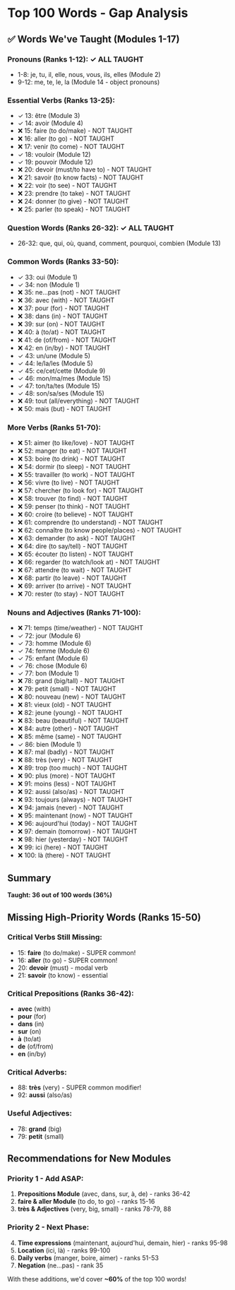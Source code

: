 # Top 100 Words - Gap Analysis

## ✅ Words We've Taught (Modules 1-17)

### Pronouns (Ranks 1-12): ✓ ALL TAUGHT

- 1-8: je, tu, il, elle, nous, vous, ils, elles (Module 2)
- 9-12: me, te, le, la (Module 14 - object pronouns)

### Essential Verbs (Ranks 13-25):

- ✓ 13: être (Module 3)
- ✓ 14: avoir (Module 4)
- ❌ 15: faire (to do/make) - NOT TAUGHT
- ❌ 16: aller (to go) - NOT TAUGHT
- ❌ 17: venir (to come) - NOT TAUGHT
- ✓ 18: vouloir (Module 12)
- ✓ 19: pouvoir (Module 12)
- ❌ 20: devoir (must/to have to) - NOT TAUGHT
- ❌ 21: savoir (to know facts) - NOT TAUGHT
- ❌ 22: voir (to see) - NOT TAUGHT
- ❌ 23: prendre (to take) - NOT TAUGHT
- ❌ 24: donner (to give) - NOT TAUGHT
- ❌ 25: parler (to speak) - NOT TAUGHT

### Question Words (Ranks 26-32): ✓ ALL TAUGHT

- 26-32: que, qui, où, quand, comment, pourquoi, combien (Module 13)

### Common Words (Ranks 33-50):

- ✓ 33: oui (Module 1)
- ✓ 34: non (Module 1)
- ❌ 35: ne...pas (not) - NOT TAUGHT
- ❌ 36: avec (with) - NOT TAUGHT
- ❌ 37: pour (for) - NOT TAUGHT
- ❌ 38: dans (in) - NOT TAUGHT
- ❌ 39: sur (on) - NOT TAUGHT
- ❌ 40: à (to/at) - NOT TAUGHT
- ❌ 41: de (of/from) - NOT TAUGHT
- ❌ 42: en (in/by) - NOT TAUGHT
- ✓ 43: un/une (Module 5)
- ✓ 44: le/la/les (Module 5)
- ✓ 45: ce/cet/cette (Module 9)
- ✓ 46: mon/ma/mes (Module 15)
- ✓ 47: ton/ta/tes (Module 15)
- ✓ 48: son/sa/ses (Module 15)
- ❌ 49: tout (all/everything) - NOT TAUGHT
- ❌ 50: mais (but) - NOT TAUGHT

### More Verbs (Ranks 51-70):

- ❌ 51: aimer (to like/love) - NOT TAUGHT
- ❌ 52: manger (to eat) - NOT TAUGHT
- ❌ 53: boire (to drink) - NOT TAUGHT
- ❌ 54: dormir (to sleep) - NOT TAUGHT
- ❌ 55: travailler (to work) - NOT TAUGHT
- ❌ 56: vivre (to live) - NOT TAUGHT
- ❌ 57: chercher (to look for) - NOT TAUGHT
- ❌ 58: trouver (to find) - NOT TAUGHT
- ❌ 59: penser (to think) - NOT TAUGHT
- ❌ 60: croire (to believe) - NOT TAUGHT
- ❌ 61: comprendre (to understand) - NOT TAUGHT
- ❌ 62: connaître (to know people/places) - NOT TAUGHT
- ❌ 63: demander (to ask) - NOT TAUGHT
- ❌ 64: dire (to say/tell) - NOT TAUGHT
- ❌ 65: écouter (to listen) - NOT TAUGHT
- ❌ 66: regarder (to watch/look at) - NOT TAUGHT
- ❌ 67: attendre (to wait) - NOT TAUGHT
- ❌ 68: partir (to leave) - NOT TAUGHT
- ❌ 69: arriver (to arrive) - NOT TAUGHT
- ❌ 70: rester (to stay) - NOT TAUGHT

### Nouns and Adjectives (Ranks 71-100):

- ❌ 71: temps (time/weather) - NOT TAUGHT
- ✓ 72: jour (Module 6)
- ✓ 73: homme (Module 6)
- ✓ 74: femme (Module 6)
- ✓ 75: enfant (Module 6)
- ✓ 76: chose (Module 6)
- ✓ 77: bon (Module 1)
- ❌ 78: grand (big/tall) - NOT TAUGHT
- ❌ 79: petit (small) - NOT TAUGHT
- ❌ 80: nouveau (new) - NOT TAUGHT
- ❌ 81: vieux (old) - NOT TAUGHT
- ❌ 82: jeune (young) - NOT TAUGHT
- ❌ 83: beau (beautiful) - NOT TAUGHT
- ❌ 84: autre (other) - NOT TAUGHT
- ❌ 85: même (same) - NOT TAUGHT
- ✓ 86: bien (Module 1)
- ❌ 87: mal (badly) - NOT TAUGHT
- ❌ 88: très (very) - NOT TAUGHT
- ❌ 89: trop (too much) - NOT TAUGHT
- ❌ 90: plus (more) - NOT TAUGHT
- ❌ 91: moins (less) - NOT TAUGHT
- ❌ 92: aussi (also/as) - NOT TAUGHT
- ❌ 93: toujours (always) - NOT TAUGHT
- ❌ 94: jamais (never) - NOT TAUGHT
- ❌ 95: maintenant (now) - NOT TAUGHT
- ❌ 96: aujourd'hui (today) - NOT TAUGHT
- ❌ 97: demain (tomorrow) - NOT TAUGHT
- ❌ 98: hier (yesterday) - NOT TAUGHT
- ❌ 99: ici (here) - NOT TAUGHT
- ❌ 100: là (there) - NOT TAUGHT

## Summary

**Taught: 36 out of 100 words (36%)**

## Missing High-Priority Words (Ranks 15-50)

### Critical Verbs Still Missing:

- 15: **faire** (to do/make) - SUPER common!
- 16: **aller** (to go) - SUPER common!
- 20: **devoir** (must) - modal verb
- 21: **savoir** (to know) - essential

### Critical Prepositions (Ranks 36-42):

- **avec** (with)
- **pour** (for)
- **dans** (in)
- **sur** (on)
- **à** (to/at)
- **de** (of/from)
- **en** (in/by)

### Critical Adverbs:

- 88: **très** (very) - SUPER common modifier!
- 92: **aussi** (also/as)

### Useful Adjectives:

- 78: **grand** (big)
- 79: **petit** (small)

## Recommendations for New Modules

### Priority 1 - Add ASAP:

1. **Prepositions Module** (avec, dans, sur, à, de) - ranks 36-42
2. **faire & aller Module** (to do, to go) - ranks 15-16
3. **très & Adjectives** (very, big, small) - ranks 78-79, 88

### Priority 2 - Next Phase:

4. **Time expressions** (maintenant, aujourd'hui, demain, hier) - ranks 95-98
5. **Location** (ici, là) - ranks 99-100
6. **Daily verbs** (manger, boire, aimer) - ranks 51-53
7. **Negation** (ne...pas) - rank 35

With these additions, we'd cover **~60%** of the top 100 words!
